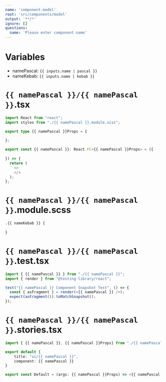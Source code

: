 ```yaml
---
name: 'component-model'
root: 'src/components/model'
output: '**/*'
ignore: []
questions:
  name: 'Please enter component name'
---
```


# Variables

- namePascal: `{{ inputs.name | pascal }}`
- nameKebab: `{{ inputs.name | kebab }}`

# `{{ namePascal }}/{{ namePascal }}`.tsx
```typescript jsx
import React from "react";
import styles from "./{{ namePascal }}.module.scss";

export type {{ namePascal }}Props = {
  
};

export const {{ namePascal }}: React.FC<{{ namePascal }}Props> = ({
  
}) => {
  return (
    <>
    </>
  );
};

```

# `{{ namePascal }}/{{ namePascal }}`.module.scss
```scss
.{{ nameKebab }} {
  
}
```

# `{{ namePascal }}/{{ namePascal }}`.test.tsx
```typescript jsx
import { {{ namePascal }} } from "./{{ namePascal }}";
import { render } from "@testing-library/react";

test("{{ namePascal }} Component Snapshot Test", () => {
  const { asFragment } = render(<{{ namePascal }} />);
  expect(asFragment()).toMatchSnapshot();
});

```

# `{{ namePascal }}/{{ namePascal }}`.stories.tsx
```typescript jsx
import { {{ namePascal }}, {{ namePascal }}Props} from "./{{ namePascal }}";

export default {
	title: "ui/{{ namePascal }}",
	component: {{ namePascal }}
}

export const Default = (args: {{ namePascal }}Props) => <{{ namePascal }} {...args}/>

```

